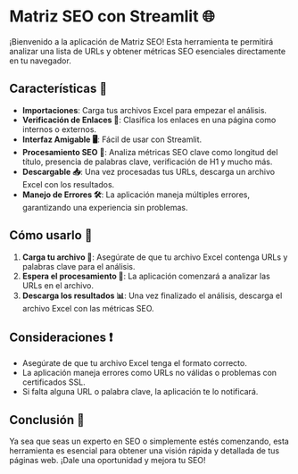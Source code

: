 # Matriz SEO con Streamlit 🌐

¡Bienvenido a la aplicación de Matriz SEO! Esta herramienta te permitirá analizar una lista de URLs y obtener métricas SEO esenciales directamente en tu navegador.

## Características 🌟
- **Importaciones**: Carga tus archivos Excel para empezar el análisis.
- **Verificación de Enlaces 🔗**: Clasifica los enlaces en una página como internos o externos.
- **Interfaz Amigable 🖥️**: Fácil de usar con Streamlit.
- **Procesamiento SEO 🚀**: Analiza métricas SEO clave como longitud del título, presencia de palabras clave, verificación de H1 y mucho más.
- **Descargable 📥**: Una vez procesadas tus URLs, descarga un archivo Excel con los resultados.
- **Manejo de Errores 🛠️**: La aplicación maneja múltiples errores, garantizando una experiencia sin problemas.

## Cómo usarlo 🤔

1. **Carga tu archivo 📄**: Asegúrate de que tu archivo Excel contenga URLs y palabras clave para el análisis.
2. **Espera el procesamiento 🔄**: La aplicación comenzará a analizar las URLs en el archivo.
3. **Descarga los resultados 📊**: Una vez finalizado el análisis, descarga el archivo Excel con las métricas SEO.

## Consideraciones ❗

- Asegúrate de que tu archivo Excel tenga el formato correcto.
- La aplicación maneja errores como URLs no válidas o problemas con certificados SSL.
- Si falta alguna URL o palabra clave, la aplicación te lo notificará.

## Conclusión 🎉

Ya sea que seas un experto en SEO o simplemente estés comenzando, esta herramienta es esencial para obtener una visión rápida y detallada de tus páginas web. ¡Dale una oportunidad y mejora tu SEO!
